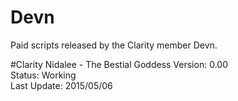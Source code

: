 # Devn
Paid scripts released by the Clarity member Devn.

#Clarity Nidalee - The Bestial Goddess
Version:     0.00  
Status:      Working  
Last Update: 2015/05/06
